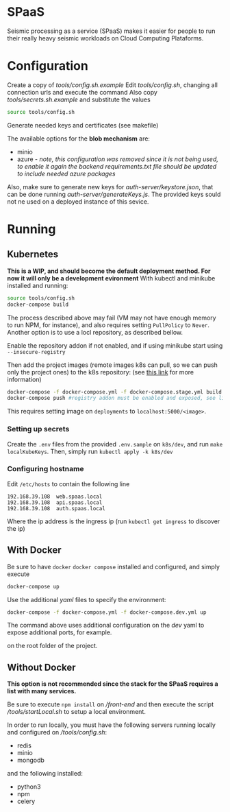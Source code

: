 # SPaaS

Seismic processing as a service (SPaaS) makes it easier for people to run their really heavy seismic workloads on Cloud Computing Plataforms.

# Configuration

Create a copy of *tools/config.sh.example* 
Edit *tools/config.sh*, changing all connection urls and execute the command
Also copy *tools/secrets.sh.example* and substitute the values

```sh
source tools/config.sh
```

Generate needed keys and certificates (see makefile)

The available options for the **blob mechanism** are:

* minio
* azure - _note, this configuration was removed since it is not being used, to enable it again the backend requirements.txt file should be updated to include needed azure packages_

Also, make sure to generate new keys for *auth-server/keystore.json*, that can be done running *auth-server/generateKeys.js*.
The provided keys sould not ne used on a deployed instance of this sevice.

# Running

## Kubernetes
**This is a WIP, and should become the default deployment method. For now it will only be a development evironment**
With kubectl and minikube installed and running:

```sh
source tools/config.sh
docker-compose build
```

The process described above may fail (VM may not have enough memory to run NPM, for instance), and also requires setting  `PullPolicy` to `Never`.
Another option is to use a locl repository, as described bellow.

Enable the repository addon if not enabled, and if using minikube start using `--insecure-registry`

Then add the project images (remote images k8s can pull, so we can push only the project ones) to the k8s repository: (see [this link](https://minikube.sigs.k8s.io/docs/handbook/registry/) for more information)

```sh
docker-compose -f docker-compose.yml -f docker-compose.stage.yml build
docker-compose push #registry addon must be enabled and exposed, see link above
```

This requires setting image on `deployments` to `localhost:5000/<image>`.

### Setting up secrets
Create the `.env` files from the provided `.env.sample` on `k8s/dev`, and run `make localKubeKeys`.
Then, simply run `kubectl apply -k k8s/dev`

### Configuring hostname
Edit `/etc/hosts` to contain the following line

```
192.168.39.108  web.spaas.local
192.168.39.108  api.spaas.local
192.168.39.108  auth.spaas.local
```
Where the ip address is the ingress ip (run `kubectl get ingress` to discover the ip)

## With Docker

Be sure to have `docker` `docker compose` installed and configured, and simply execute 

```sh
docker-compose up
``` 

Use the additional _yaml_ files to specify the environment:
```sh
docker-compose -f docker-compose.yml -f docker-compose.dev.yml up
```
The command above uses additional configuration on the _dev_ yaml to expose additional ports, for example.

on the root folder of the project.

## Without Docker
**This option is not recommended since the stack for the SPaaS requires a list with many services.**

Be sure to execute `npm install` on */front-end* and then execute the script */tools/startLocal.sh* to setup a local environment.

In order to run locally, you must have the following servers running locally and configured on */tools/config.sh*:

* redis
* minio
* mongodb

and the following installed:

* python3
* npm
* celery
